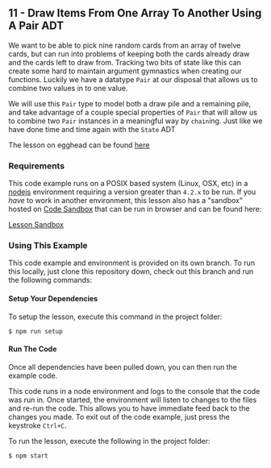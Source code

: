 ## 11 - Draw Items From One Array To Another Using A Pair ADT

We want to be able to pick nine random cards from an array of twelve cards, but
can run into problems of keeping both the cards already draw and the cards left
to draw from. Tracking two bits of state like this can create some hard to
maintain argument gymnastics when creating our functions. Luckily we have a
datatype `Pair` at our disposal that allows us to combine two values in to one
value.

We will use this `Pair` type to model both a draw pile and a remaining pile, and
take advantage of a couple special properties of `Pair` that will allow us to
combine two `Pair` instances in a meaningful way by `chain`ing. Just like we
have done time and time again with the `State` ADT

The lesson on egghead can be found [here][5]

### Requirements
This code example runs on a POSIX based system (Linux, OSX, etc) in a [nodejs][2] environment
requiring a version greater than `4.2.x` to be run. If you *have* to work in another environment,
this lesson also has a "sandbox" hosted on [Code Sandbox][3] that can be run in browser and can be found
here:

[Lesson Sandbox][4]

### Using This Example
This code example and environment is provided on its own branch. To run this locally, just clone
this repository down, check out this branch and run the following commands:

#### Setup Your Dependencies
To setup the lesson, execute this command in the project folder:

```
$ npm run setup
```

#### Run The Code
Once all dependencies have been pulled down, you can then run the example code.

This code runs in a node environment and logs to the console that the code was run in. Once
started, the environment will listen to changes to the files and re-run the code. This allows
you to have immediate feed back to the changes you made. To exit out of the code example,
just press the keystroke `Ctrl+C`.

To run the lesson, execute the following in the project folder:

```
$ npm start
```

[1]: https://egghead.io/instructors/ian-hofmann-hicks
[2]: https://nodejs.org/
[3]: https://codesandbox.io/

[4]: https://codesandbox.io/s/github/eggheadio-projects/redux-and-the-state-adt/tree/master/11
[5]: https://egghead.io/lessons/redux-draw-items-from-one-javascript-array-to-another-using-a-pair-adt
